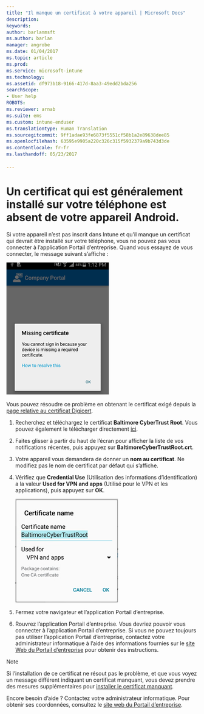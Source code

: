 ```yaml
---
title: "Il manque un certificat à votre appareil | Microsoft Docs"
description: 
keywords: 
author: barlanmsft
ms.author: barlan
manager: angrobe
ms.date: 01/04/2017
ms.topic: article
ms.prod: 
ms.service: microsoft-intune
ms.technology: 
ms.assetid: df973b18-9166-417d-8aa3-49edd2bda256
searchScope:
- User help
ROBOTS: 
ms.reviewer: arnab
ms.suite: ems
ms.custom: intune-enduser
ms.translationtype: Human Translation
ms.sourcegitcommit: 9ff1adae93fe6873f5551cf58b1a2e89638dee85
ms.openlocfilehash: 63595e9905a220c326c315f5932379a9b743d3de
ms.contentlocale: fr-fr
ms.lasthandoff: 05/23/2017

---
```


# <a name="your-android-device-is-missing-a-certificate-that-usually-comes-installed-on-your-phone"></a>Un certificat qui est généralement installé sur votre téléphone est absent de votre appareil Android.

Si votre appareil n’est pas inscrit dans Intune et qu’il manque un certificat qui devrait être installé sur votre téléphone, vous ne pouvez pas vous connecter à l’application Portail d’entreprise. Quand vous essayez de vous connecter, le message suivant s’affiche :

![screenshot-error-message-about-missing-certificate](./media/andr-cert_install-1-cert_missing.png)

Vous pouvez résoudre ce problème en obtenant le certificat exigé depuis la [page relative au certificat Digicert](https://www.digicert.com/digicert-root-certificates.htm).

1. Recherchez et téléchargez le certificat __Baltimore CyberTrust Root__. Vous pouvez également le télécharger directement [ici](https://www.digicert.com/CACerts/BaltimoreCyberTrustRoot.crt).

2. Faites glisser à partir du haut de l’écran pour afficher la liste de vos notifications récentes, puis appuyez sur **BaltimoreCyberTrustRoot.crt**.

3. Votre appareil vous demandera de donner un **nom au certificat**. Ne modifiez pas le nom de certificat par défaut qui s’affiche.

4. Vérifiez que **Credential Use** (Utilisation des informations d’identification) a la valeur **Used for VPN and apps** (Utilisé pour le VPN et les applications), puis appuyez sur **OK**.

    ![screenshot-certificate-name-dialog-showing-baltimore-certificate-name](./media/andr-cert_install-2-add_cert_name.png)

5. Fermez votre navigateur et l’application Portail d’entreprise.

6. Rouvrez l’application Portail d’entreprise. Vous devriez pouvoir vous connecter à l’application Portail d’entreprise. Si vous ne pouvez toujours pas utiliser l’application Portail d’entreprise, contactez votre administrateur informatique à l’aide des informations fournies sur le [site Web du Portail d’entreprise](http://portal.manage.microsoft.com) pour obtenir des instructions.

>[!NOTE]
> Si l’installation de ce certificat ne résout pas le problème, et que vous voyez un message différent indiquant un certificat manquant, vous devez prendre des mesures supplémentaires pour [installer le certificat manquant](your-device-is-missing-an-IT-required-certificate-android.md).

Encore besoin d’aide ? Contactez votre administrateur informatique. Pour obtenir ses coordonnées, consultez le [site web du Portail d’entreprise](http://portal.manage.microsoft.com).

